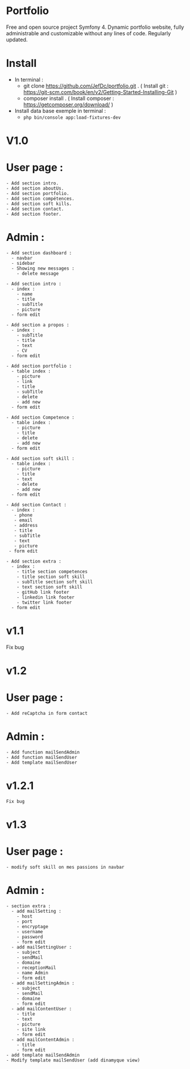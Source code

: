 # Portfolio
Free and open source project Symfony 4.
Dynamic portfolio website, fully administrable and customizable without any lines of code.
Regularly updated.


# Install
- In terminal : 
   - git clone https://github.com/JefDc/portfolio.git .  ( Install git : https://git-scm.com/book/en/v2/Getting-Started-Installing-Git )
   - composer install . ( Install composer : https://getcomposer.org/download/ )
- Install data base exemple in terminal :
   - `php bin/console app:load-fixtures-dev`
   
   
# V1.0
  # User page :
    - Add section intro.
    - Add section aboutUs.
    - Add section portfolio.
    - Add section compétences.
    - Add section soft kills.
    - Add section contact.
    - Add section footer.
   
  # Admin :
    - Add section dashboard :
      - navbar
      - sidebar
      - Showing new messages :
        - delete message
      
    - Add section intro :
      - index :
        - name
        - title
        - subTitle
        - picture
      - form edit
      
    - Add section a propos :
      - index :
        - subTitle
        - title
        - text
        - CV
      - form edit
      
    - Add section portfolio :
      - table index :
        - picture
        - link
        - title
        - subTitle
        - delete
        - add new
      - form edit
      
    - Add section Competence :
      - table index :
        - picture
        - title
        - delete
        - add new
      - form edit
      
    - Add section soft skill :
      - table index :
        - picture
        - title
        - text
        - delete
        - add new
      - form edit
      
    - Add section Contact :
      - index :
       - phone
       - email
       - address
       - title
       - subTitle
       - text
       - picture
     - form edit
     
    - Add section extra :
      - index :
        - title section competences
        - title section soft skill
        - subTitle section soft skill
        - text section soft skill
        - gitHub link footer
        - linkedin link footer
        - twitter link footer
      - form edit
    
# v1.1
  Fix bug
  
# v1.2
  # User page :
    - Add reCaptcha in form contact
    
  # Admin :
    - Add function mailSendAdmin
    - Add function mailSendUser
    - Add template mailSendUser
    
# v1.2.1    
    Fix bug
    
# v1.3
  # User page :
    - modify soft skill on mes passions in navbar
    
  # Admin :
    - section extra :
      - add mailSetting :
        - host
        - port
        - encryptage
        - username
        - password
        - form edit
      - add mailSettingUser :
        - subject
        - sendMail
        - domaine
        - receptionMail
        - name Admin
        - form edit
      - add mailSettingAdmin :
        - subject
        - sendMail
        - domaine
        - form edit
      - add mailContentUser :
        - title
        - text
        - picture
        - site link
        - form edit
      - add mailContentAdmin :
        - title
        - form edit
    - add template mailSendAdmin
    - Modify template mailSendUser (add dinamyque view)
